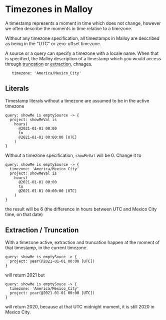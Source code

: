  # Timezones in Malloy

A timestamp represents a moment in time which does not change, however we often describe the moments in time relative to a timezone.

 Without any timezone specification, all timestamps in Malloy are described as being in the "UTC" or zero-offset timezone.

 A source or a query can specify a timezone with a locale name. When that is specified, the Malloy description of a timestamp which you would access through [truncation](expressions.md#time-truncation) or [extraction](expressions.md#time-extraction), chnages.

```
   timezone: 'America/Mexico_City'
```

 ## Literals

Timestamp literals without a timezone are assumed to be in the active timezone

```
query: showMe is emptySource -> {
  project: showMeVal is
    hours(
      @2021-01-01 00:00
      to
      @2021-01-01 00:00:00 [UTC]
    )
}
```

Without a timezone specification, `showMeVal` will be 0. Change it to

```
query: showMe is emptySource -> {
  timezone: 'America/Mexico_City'
  project: showMeVal is
    hours(
      @2021-01-01 00:00
      to
      @2021-01-01 00:00:00 [UTC]
    )
}
```

the result will be 6 (the difference in hours between UTC and Mexico City time, on that date)

## Extraction / Truncation

With a timezone active, extraction and truncation happen at the moment of that timestamp, in the current timezone.

```
query: showMe is emptySouce -> {
  project: year(@2021-01-01 00:00 [UTC])
}
```
will return 2021 but
```
query: showMe is emptySouce -> {
  timezone: 'America/Mexico_City'
  project: year(@2021-01-01 00:00 [UTC])
}
```

will return 2020, because at that UTC midnight moment, it is still 2020 in Mexico City.
